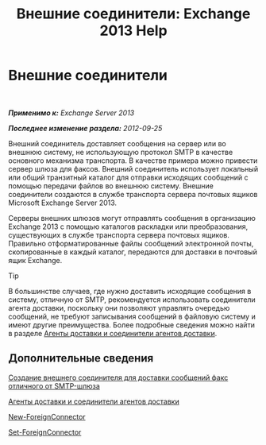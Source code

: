 ﻿---
title: 'Внешние соединители: Exchange 2013 Help'
TOCTitle: Внешние соединители
ms:assetid: 21c6a7a9-f4d2-4359-9ac9-930701b63a4e
ms:mtpsurl: https://technet.microsoft.com/ru-ru/library/Aa996779(v=EXCHG.150)
ms:contentKeyID: 50487604
ms.date: 04/30/2018
mtps_version: v=EXCHG.150
ms.translationtype: HT
---

# Внешние соединители

 

_**Применимо к:** Exchange Server 2013_

_**Последнее изменение раздела:** 2012-09-25_

Внешний соединитель доставляет сообщения на сервер или во внешнюю систему, не использующую протокол SMTP в качестве основного механизма транспорта. В качестве примера можно привести сервер шлюза для факсов. Внешний соединитель использует локальный или общий транзитный каталог для отправки исходящих сообщений с помощью передачи файлов во внешнюю систему. Внешние соединители создаются в службе транспорта сервера почтовых ящиков Microsoft Exchange Server 2013.

Серверы внешних шлюзов могут отправлять сообщения в организацию Exchange 2013 с помощью каталогов раскладки или преобразования, существующих в службе транспорта сервера почтовых ящиков. Правильно отформатированные файлы сообщений электронной почты, скопированные в каждый каталог, передаются для доставки в почтовый ящик Exchange.

> [!TIP]  
> В большинстве случаев, где нужно доставить исходящие сообщения в систему, отличную от SMTP, рекомендуется использовать соединители агента доставки, поскольку они позволяют управлять очередью сообщений, не требуют записывания сообщений в файловую систему и имеют другие преимущества. Более подробные сведения можно найти в разделе <a href="delivery-agents-and-delivery-agent-connectors-exchange-2013-help.md">Агенты доставки и соединители агентов доставки</a>.


## Дополнительные сведения

[Создание внешнего соединителя для доставки сообщений факс отличного от SMTP-шлюза](create-a-foreign-connector-to-deliver-messages-to-a-non-smtp-fax-gateway-exchange-2013-help.md)

[Агенты доставки и соединители агентов доставки](delivery-agents-and-delivery-agent-connectors-exchange-2013-help.md)

[New-ForeignConnector](https://technet.microsoft.com/ru-ru/library/aa996310\(v=exchg.150\))

[Set-ForeignConnector](https://technet.microsoft.com/ru-ru/library/bb123789\(v=exchg.150\))

